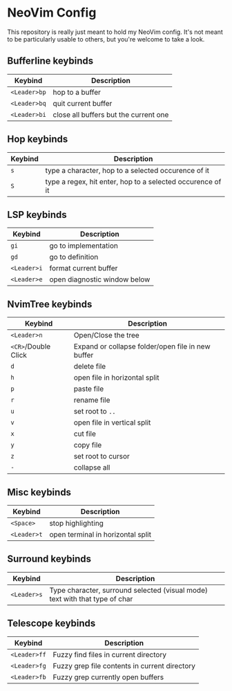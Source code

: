 # NeoVim Config

This repository is really just meant to hold my NeoVim config. It's not meant to be particularly usable to others, but you're welcome to take a look.

## Bufferline keybinds
| Keybind | Description |
|---------|-------------|
|`<Leader>bp`|hop to a buffer|
|`<Leader>bq`|quit current buffer|
|`<Leader>bi`|close all buffers but the current one

## Hop keybinds
| Keybind | Description |
|---------|-------------|
|`s`|type a character, hop to a selected occurence of it|
|`S`|type a regex, hit enter, hop to a selected occurence of it|

## LSP keybinds
| Keybind | Description |
|---------|-------------|
|`gi`|go to implementation|
|`gd`|go to definition|
|`<Leader>i`|format current buffer|
|`<Leader>e`|open diagnostic window below|

## NvimTree keybinds
| Keybind | Description |
|---------|-------------|
|`<Leader>n`|Open/Close the tree|
|`<CR>`/Double Click|Expand or collapse folder/open file in new buffer|
|`d`|delete file|
|`h`|open file in horizontal split|
|`p`|paste file|
|`r`|rename file|
|`u`|set root to `..`|
|`v`|open file in vertical split|
|`x`|cut file|
|`y`|copy file|
|`z`|set root to cursor|
|`-`|collapse all|

## Misc keybinds
| Keybind | Description |
|---------|-------------|
|`<Space>`|stop highlighting|
|`<Leader>t`|open terminal in horizontal split|

## Surround keybinds
| Keybind | Description |
|---------|-------------|
|`<Leader>s`|Type character, surround selected (visual mode) text with that type of char|

## Telescope keybinds
| Keybind | Description |
|---------|-------------|
|`<Leader>ff`|Fuzzy find files in current directory|
|`<Leader>fg`|Fuzzy grep file contents in current directory|
|`<Leader>fb`|Fuzzy grep currently open buffers|
